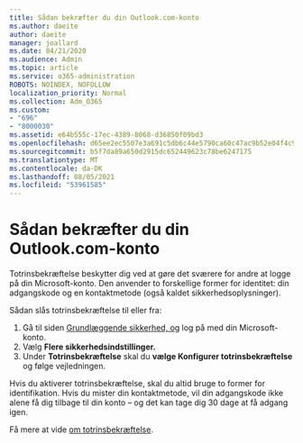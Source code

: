 ```yaml
---
title: Sådan bekræfter du din Outlook.com-konto
ms.author: daeite
author: daeite
manager: joallard
ms.date: 04/21/2020
ms.audience: Admin
ms.topic: article
ms.service: o365-administration
ROBOTS: NOINDEX, NOFOLLOW
localization_priority: Normal
ms.collection: Adm_O365
ms.custom:
- "696"
- "8000030"
ms.assetid: e64b555c-17ec-4389-8068-d36850f09bd3
ms.openlocfilehash: d65ee2ec5507e3a691c5db6c44e5790ca60c47ac9b52e04f4c9052bf9503402d
ms.sourcegitcommit: b5f7da89a650d2915dc652449623c78be6247175
ms.translationtype: MT
ms.contentlocale: da-DK
ms.lasthandoff: 08/05/2021
ms.locfileid: "53961585"
---
```

# <a name="how-to-verify-your-outlookcom-account"></a>Sådan bekræfter du din Outlook.com-konto

Totrinsbekræftelse beskytter dig ved at gøre det sværere for andre at logge på din Microsoft-konto. Den anvender to forskellige former for identitet: din adgangskode og en kontaktmetode (også kaldet sikkerhedsoplysninger).
  
Sådan slås totrinsbekræftelse til eller fra:
  
1. Gå til siden [Grundlæggende sikkerhed, og](https://go.microsoft.com/fwlink/?linkid=842325) log på med din Microsoft-konto.
2. Vælg **Flere sikkerhedsindstillinger.**
3. Under **Totrinsbekræftelse** skal du **vælge Konfigurer totrinsbekræftelse** og følge vejledningen.

Hvis du aktiverer totrinsbekræftelse, skal du altid bruge to former for identifikation. Hvis du mister din kontaktmetode, vil din adgangskode ikke alene få dig tilbage til din konto – og det kan tage dig 30 dage at få adgang igen.
  
Få mere at vide [om totrinsbekræftelse](https://go.microsoft.com/fwlink/?linkid=872270).
  